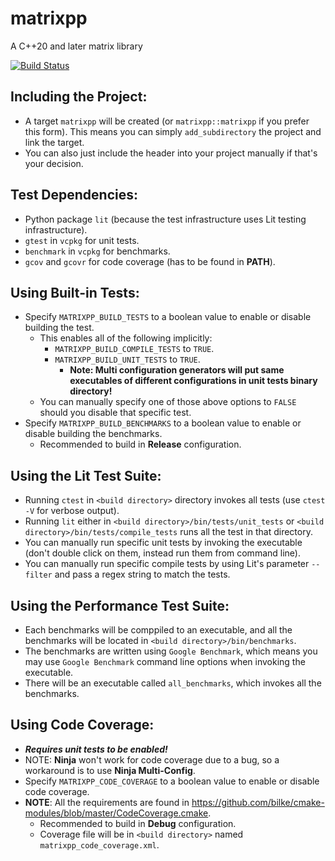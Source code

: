 # matrixpp
A C++20 and later matrix library

[![Build Status](https://dev.azure.com/samestimable2016/matrixpp/_apis/build/status/sam20908.matrixpp?branchName=main)](https://dev.azure.com/samestimable2016/matrixpp/_build/latest?definitionId=2&branchName=main)

## Including the Project:
- A target `matrixpp` will be created (or `matrixpp::matrixpp` if you prefer this form). This means you can simply `add_subdirectory` the project and link the target.
- You can also just include the header into your project manually if that's your decision.

## Test Dependencies:
- Python package `lit` (because the test infrastructure uses Lit testing infrastructure).
- `gtest` in `vcpkg` for unit tests.
- `benchmark` in `vcpkg` for benchmarks.
- `gcov` and `gcovr` for code coverage (has to be found in **PATH**).

## Using Built-in Tests:
- Specify `MATRIXPP_BUILD_TESTS` to a boolean value to enable or disable building the test.
    - This enables all of the following implicitly:
        - `MATRIXPP_BUILD_COMPILE_TESTS` to `TRUE`.
        - `MATRIXPP_BUILD_UNIT_TESTS` to `TRUE`.
            - **Note: Multi configuration generators will put same executables of different configurations in unit tests binary directory!**
    - You can manually specify one of those above options to `FALSE` should you disable that specific test.
- Specify `MATRIXPP_BUILD_BENCHMARKS` to a boolean value to enable or disable building the benchmarks.
    - Recommended to build in **Release** configuration.

## Using the Lit Test Suite:
- Running `ctest` in `<build directory>` directory invokes all tests (use `ctest -V` for verbose output).
- Running `lit` either in `<build directory>/bin/tests/unit_tests` or `<build directory>/bin/tests/compile_tests` runs all the test in that directory.
- You can manually run specific unit tests by invoking the executable (don't double click on them, instead run them from command line).
- You can manually run specific compile tests by using Lit's parameter `--filter` and pass a regex string to match the tests.

## Using the Performance Test Suite:
- Each benchmarks will be comppiled to an executable, and all the benchmarks will be located in `<build directory>/bin/benchmarks`.
- The benchmarks are written using `Google Benchmark`, which means you may use `Google Benchmark` command line options when invoking the executable.
- There will be an executable called `all_benchmarks`, which invokes all the benchmarks.

## Using Code Coverage:
- ***Requires unit tests to be enabled!***
- NOTE: **Ninja** won't work for code coverage due to a bug, so a workaround is to use **Ninja Multi-Config**.
- Specify `MATRIXPP_CODE_COVERAGE` to a boolean value to enable or disable code coverage.
- **NOTE**: All the requirements are found in https://github.com/bilke/cmake-modules/blob/master/CodeCoverage.cmake.
    - Recommended to build in **Debug** configuration.
    - Coverage file will be in `<build directory>` named `matrixpp_code_coverage.xml`.